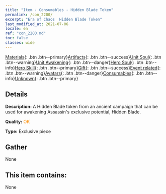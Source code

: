```yaml
---
title: "Item - Consumables - Hidden Blade Token"
permalink: /con_2200/
excerpt: "Era of Chaos  Hidden Blade Token"
last_modified_at: 2021-07-06
locale: en
ref: "con_2200.md"
toc: false
classes: wide
---
```

 [Materials](/Items/){: .btn .btn--primary}[Artifacts](/Items/Artifacts/){: .btn .btn--success}[Unit Soul](/Items/UnitSoul/){: .btn .btn--warning}[Unit Awakening](/Items/UnitAwakening/){: .btn .btn--danger}[Hero Soul](/Items/HeroSoul/){: .btn .btn--info}[Hero Skill](/Items/HeroSkill/){: .btn .btn--primary}[Gift](/Items/Gift/){: .btn .btn--success}[Event related](/Items/Events/){: .btn .btn--warning}[Avatars](/Items/Avatars/){: .btn .btn--danger}[Consumables](/Items/Consumables/){: .btn .btn--info}[Unknown](/Items/Unknown/){: .btn .btn--primary}

## Details
 **Description:** A Hidden Blade token from an ancient campaign that can be used for awakening Assassin's exclusive potential, Hidden Blade.

 **Quality:** <span style="color: #FF8C00">OK</span>

 **Type:** Exclusive piece

## Gather

  None

## This item contains:

  None

